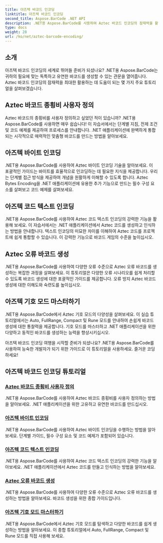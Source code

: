 ```yaml
---
title: 아즈텍 바코드 인코딩
linktitle: 아즈텍 바코드 인코딩
second_title: Aspose.BarCode .NET API
description: .NET용 Aspose.BarCode를 사용하여 Aztec 바코드 인코딩의 잠재력을 활용해 보세요. 종횡비를 사용자 정의하고, 텍스트로 인코딩된 Aztec 코드를 만들고, 기호 모드를 마스터하세요.
type: docs
weight: 28
url: /ko/net/aztec-barcode-encoding/
---
```


## 소개

아즈텍 바코드 인코딩의 세계로 뛰어들 준비가 되셨나요? .NET용 Aspose.BarCode는 귀하의 필요에 맞는 독특하고 유연한 바코드를 생성할 수 있는 관문을 열어줍니다. Aztec 바코드 인코딩의 잠재력을 최대한 활용하는 데 도움이 되는 몇 가지 주요 튜토리얼을 살펴보겠습니다.

## Aztec 바코드 종횡비 사용자 정의

Aztec 바코드의 종횡비를 사용자 정의하고 싶었던 적이 있습니까? .NET용 Aspose.BarCode를 사용하면 매우 쉽습니다! 이 자습서에서는 단계별 지침, 전제 조건 및 코드 예제를 제공하여 프로세스를 안내합니다. .NET 애플리케이션에 완벽하게 통합되는 시각적으로 매력적인 맞춤형 바코드를 만드는 방법을 알아보세요.

## 아즈텍 바이트 인코딩

.NET용 Aspose.BarCode를 사용하여 Aztec 바이트 인코딩 기술을 알아보세요. 이 포괄적인 가이드는 바이트를 효율적으로 인코딩하는 데 필요한 지식을 제공합니다. 우리는 단계별 접근 방식을 제공하여 개념을 원활하게 이해할 수 있도록 합니다. Aztec Bytes Encoding을 .NET 애플리케이션에 유용한 추가 기능으로 만드는 필수 구성 요소를 살펴보고 코드 예제를 살펴보세요.

## 아즈텍 코드 텍스트 인코딩

.NET용 Aspose.BarCode를 사용하여 Aztec 코드 텍스트 인코딩의 강력한 기능을 활용해 보세요. 이 자습서에서는 .NET 애플리케이션에서 Aztec 코드를 생성하고 인식하는 방법을 안내합니다. 텍스트 인코딩의 미묘한 차이를 이해하여 Aztec 코드를 프로젝트에 쉽게 통합할 수 있습니다. 이 강력한 기능으로 바코드 게임의 수준을 높이십시오.

## Aztec 오류 바코드 생성

.NET용 Aspose.BarCode를 사용하여 다양한 오류 수준으로 Aztec 오류 바코드를 생성하는 복잡한 과정을 살펴보세요. 이 튜토리얼은 다양한 오류 시나리오를 쉽게 처리할 수 있도록 바코드 생성에 대한 포괄적인 가이드를 제공합니다. 오류 방지 Aztec 바코드 생성에 대한 이해도와 숙련도를 높이십시오.

## 아즈텍 기호 모드 마스터하기

.NET용 Aspose.BarCode에서 Aztec 기호 모드의 다양성을 살펴보세요. 이 실습 튜토리얼에서는 Auto, FullRange, Compact 및 Rune 모드를 안내하여 손쉽게 바코드 생성에 대한 통찰력을 제공합니다. 기호 모드를 마스터하고 .NET 애플리케이션을 위한 다양하고 동적인 바코드를 생성하는 능력을 향상시키십시오.

아즈텍 바코드 인코딩 여행을 시작할 준비가 되셨나요? .NET용 Aspose.BarCode를 사용하여 능숙한 개발자가 되기 위한 가이드로 이 튜토리얼을 사용하세요. 즐거운 코딩하세요!
## 아즈텍 바코드 인코딩 튜토리얼
### [Aztec 바코드 종횡비 사용자 정의](./aztec-aspect-ratio-customization/)
.NET용 Aspose.BarCode를 사용하여 Aztec 바코드 종횡비를 사용자 정의하는 방법을 알아보세요. .NET 애플리케이션을 위한 고유하고 유연한 바코드를 만드십시오.
### [아즈텍 바이트 인코딩](./aztec-bytes-encoding/)
.NET용 Aspose.BarCode를 사용하여 Aztec 바이트 인코딩을 수행하는 방법을 알아보세요. 단계별 가이드, 필수 구성 요소 및 코드 예제가 포함되어 있습니다.
### [아즈텍 코드 텍스트 인코딩](./aztec-code-text-encoding/)
.NET용 Aspose.BarCode를 사용하여 Aztec 코드 텍스트 인코딩의 강력한 기능을 알아보세요. .NET 애플리케이션에서 Aztec 코드를 만들고 인식하는 방법을 알아보세요.
### [Aztec 오류 바코드 생성](./aztec-error-level-example/)
.NET용 Aspose.BarCode를 사용하여 다양한 오류 수준으로 Aztec 오류 바코드를 생성하는 방법을 알아보세요. 바코드 생성을 위한 종합 가이드입니다.
### [아즈텍 기호 모드 마스터하기](./aztec-symbol-mode-example/)
.NET용 Aspose.BarCode에서 Aztec 기호 모드를 탐색하고 다양한 바코드를 쉽게 생성하는 방법을 알아보세요. 이 종합 튜토리얼에서 Auto, FullRange, Compact 및 Rune 모드를 직접 사용해 보세요.